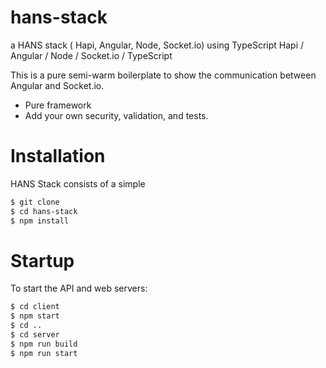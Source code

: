# hans-stack
a HANS stack ( Hapi, Angular, Node, Socket.io) using TypeScript
Hapi / Angular / Node / Socket.io / TypeScript

This is a pure semi-warm boilerplate to show the communication between Angular and Socket.io. 

* Pure framework
* Add your own security, validation, and tests.

# Installation

HANS Stack consists of a simple 

```bash
$ git clone 
$ cd hans-stack
$ npm install
```


# Startup

To start the API and web servers:

```bash
$ cd client
$ npm start
$ cd ..
$ cd server
$ npm run build
$ npm run start
```



